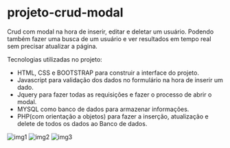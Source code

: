 # projeto-crud-modal
Crud com modal na hora de inserir, editar e deletar um usuário. Podendo também fazer uma busca de um usuário e ver resultados em tempo real sem precisar atualizar a página.

Tecnologias utilizadas no projeto:
- HTML, CSS e BOOTSTRAP para construir a interface do projeto.
- Javascript para validação dos dados no formulário na hora de inserir um dado.
- Jquery para fazer todas as requisições e fazer o processo de abrir o modal.
- MYSQL como banco de dados para armazenar informações.
- PHP(com orientação a objetos) para fazer a inserção, atualização e delete de todos os dados ao Banco de dados.

![img1](https://user-images.githubusercontent.com/82241726/143782680-855dede8-be69-4615-9071-3c418e46e890.png)
![img2](https://user-images.githubusercontent.com/82241726/143782683-6c055e8b-8063-4130-a4e6-87b57b4e24a9.png)
![img3](https://user-images.githubusercontent.com/82241726/143782888-e4ed8405-66fb-4ea6-a992-6add83855270.png)
